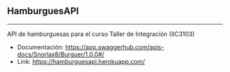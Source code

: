 ## HamburguesAPI
---
API de hamburguesas para el curso Taller de Integración (IIC3103)
- Documentación: https://app.swaggerhub.com/apis-docs/Snorlax8/Burguer/1.0.0#/
- Link: https://hamburguesapi.herokuapp.com/